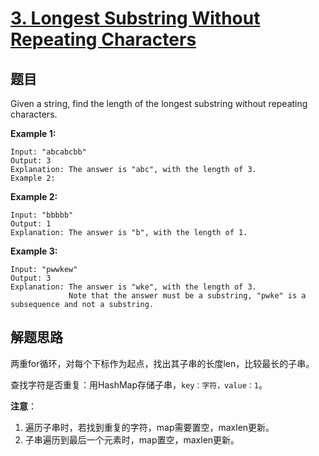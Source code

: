 # [3. Longest Substring Without Repeating Characters](https://leetcode-cn.com/problems/longest-substring-without-repeating-characters/)

## 题目

Given a string, find the length of the longest substring without repeating characters.

**Example 1:**

```text
Input: "abcabcbb"
Output: 3 
Explanation: The answer is "abc", with the length of 3. 
Example 2:
```

**Example 2:**

```text
Input: "bbbbb"
Output: 1
Explanation: The answer is "b", with the length of 1.
```

**Example 3:**

```text
Input: "pwwkew"
Output: 3
Explanation: The answer is "wke", with the length of 3. 
             Note that the answer must be a substring, "pwke" is a subsequence and not a substring.
```

## 解题思路

两重for循环，对每个下标作为起点，找出其子串的长度len，比较最长的子串。

查找字符是否重复：用HashMap存储子串，`key：字符，value：1`。

**注意**：

1. 遍历子串时，若找到重复的字符，map需要置空，maxlen更新。
2. 子串遍历到最后一个元素时，map置空，maxlen更新。